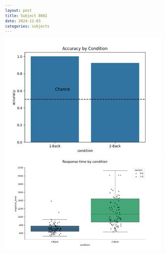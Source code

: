 ```yaml
---
layout: post
title: Subject 8002
date: 2024-12-03
categories: subjects
---
```


![](data/8002/run-18/8002_ATS_acc.png)
![](data/8002/run-18/8002_ATS_rt.png)
